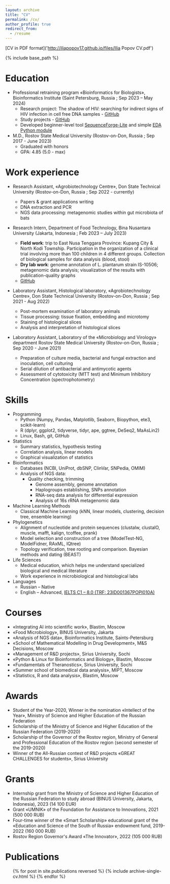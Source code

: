 ```yaml
---
layout: archive
title: "CV"
permalink: /cv/
author_profile: true
redirect_from:
  - /resume
---
```


[CV in PDF format]('http://iliapopov17.github.io/files/Ilia Popov CV.pdf')

{% include base_path %}

Education
======
* Professional retraining program «Bioinformatics for Biologists», Bioinformatics Institute (Saint Petersburg, Russia ; Sep 2023 – May 2024)
  * Research project: The shadow of HIV: searching for indirect signs of HIV infection in cell free DNA samples - [GitHub](https://github.com/iliapopov17/The-shadow-of-HIV)
  * Study projects - [GitHub](https://github.com/iliapopov17/BI-Workshop-miniProjects)
  * Developed beginner-level tool [SequenceForge-Lite](https://github.com/iliapopov17/SequenceForge-Lite) and simple [EDA Python module](https://github.com/iliapopov17/MyAwesomeEDA)
* M.D., Rostov State Medical University (Rostov-on-Don, Russia ; Sep 2017 - June 2023)
  * Graduated with honors
  * GPA: 4.85 (5.0 - max)

Work experience
======
* Research Assistant, «Agrobiotechnology Centre», Don State Technical University (Rostov-on-Don, Russia ; Sep 2022 - currently)
  * Papers & grant applications writing
  * DNA extraction and PCR
  * NGS data processing: metagenomic studies within gut microbiota of bats

* Research Intern, Department of Food Technology, Bina Nusantara University (Jakarta, Indonesia ; Feb 2023 – July 2023)
  * **Field work**: trip to East Nusa Tenggara Province: Kupang City & North Kodi Township. Participation in the organization of a clinical trial involving more than 100 children in 4 different groups. Collection of biological samples for data analysis (blood, stool)
  * **Dry lab work**: genome annotation of L. plantarum strain IS-10506; metagenomic data analysis; visualization of the results with publication-quality graphs
  * [GitHub](https://github.com/iliapopov17/PNMIM)

* Laboratory Assistant, Histological laboratory, «Agrobiotechnology Centre», Don State Technical University (Rostov-on-Don, Russia ; Sep 2021 - Aug 2022)
  * Post-mortem examination of laboratory animals
  * Tissue processing: tissue fixation, embedding and microtomy
  * Staining of histological slices
  * Analysis and interpretation of histological slices

* Laboratory Assistant, Laboratory of the «Microbiology and Virology» department Rostov State Medical University (Rostov-on-Don, Russia ; Sep 2020 - June 2021)
  * Preparation of culture media, bacterial and fungal extraction and inoculation, cell culturing
  * Serial dilution of antibacterial and antimycotic agents
  * Assessment of cytotoxicity (MTT test) and Minimum Inhibitory Concentration (spectrophotometry)

  
Skills
======
* Programming
  * Python (Numpy, Pandas, Matplotlib, Seaborn, Biopython, ete3, scikit-learn)
  * R (dplyr, ggplot2, tidyverse, tidyr, ape, ggtree, DeSeq2, MaAsLin2)
  * Linux, Bash, git, GitHub
* Statistics
  * Summary statistics, hypothesis testing
  * Correlation analysis, linear models
  * Graphical visualization of statistics
* Bioinformatics
  * Databases (NCBI, UniProt, dbSNP, ClinVar, SNPedia, OMIM)
  * Analysis of NGS data:
    * Quality checking, trimming
      * Genome assembly, genome annotation
      * Haplogroups establishing, SNPs annotation
      * RNA-seq data analysis for differential expression
      * Analysis of 16s rRNA metagenomic data
* Machine Learning Methods
  * Classical Machine Learning (kNN, linear models, clustering, decision tree, ensemble learning)
* Phylogenetics
  * Alignment of nucleotide and protein sequences (clustalw, clustalO, muscle, mafft, kalign, tcoffee, prank)
  * Model selection and construction of a tree (ModelTest-NG, ModelFidner, RAxML, IQtree)
  * Topology verification, tree rooting and comparison. Bayesian methods and dating (BEAST)
* Life Sciences
  * Medical education, which helps me understand specialized biological and medical literature
  * Work experience in microbiological and histological labs
* Languages
  * Russian – Native
  * English – Advanced, [IELTS C1 – 8.0 (TRF: 23ID001367POPI010A)](http://iliapopov17.github.io/files/IELTS.pdf)

Courses
======
* «Integrating AI into scientific work», Blastim, Moscow
*	«Food Microbiology», BINUS University, Jakarta
*	«Analysis of NGS data», Bioinformatics Institute, Saints-Petersburg
*	«School of Mathematical Modelling in Drug Development», M&S Decisions, Moscow
*	«Management of R&D projects», Sirius University, Sochi
*	«Python & Linux for Bioinformatics and Biology», Blastim, Moscow
*	«Fundamentals of Theranostics», Sirius University, Sochi
*	«Summer school of biomedical data analysis», MIPT, Moscow
*	«Statistics, R and data analysis», Blastim, Moscow

Awards
======
*	Student of the Year-2020, Winner in the nomination «Intellect of the Year», Ministry of Science and Higher Education of the Russian Federation
*	Scholarship of the Ministry of Science and Higher Education of the Russian Federation (2019-2020)
*	Scholarship of the Governor of the Rostov region, Ministry of General and Professional Education of the Rostov region (second semester of the 2019-2020)
*	Winner of the All-Russian contest of R&D projects «GREAT CHALLENGES for students», Sirius University

Grants
======
*	Internship grant from the Ministry of Science and Higher Education of the Russian Federation to study abroad (BINUS University, Jakarta, Indonesia), 2023 (14 100 EUR)
*	Grant «UMNIK» of the Foundation for Assistance to Innovations, 2021 (500 000 RUB)
*	Four-time winner of the «Smart Scholarship» educational grant of the «Education and Science of the South of Russia» endowment fund, 2019-2022 (160 000 RUB)
*	Rostov Region Governor's Award «The Innovator», 2022 (105 000 RUB)


Publications
======
  <ul>{% for post in site.publications reversed %}
    {% include archive-single-cv.html %}
  {% endfor %}</ul>
  
